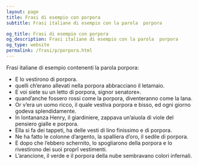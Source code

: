 ```yaml
---
layout: page
title: Frasi di esempio con porpora 
subtitle: Frasi italiane di esempio con la parola  porpora

og_title: Frasi di esempio con porpora 
og_description: Frasi italiane di esempio con la parola  porpora
og_type: website
permalink: /frasi/p/porpora.html
---
```


Frasi italiane di esempio contenenti la parola porpora:


- E lo vestirono di porpora.
- quelli ch’erano allevati nella porpora abbracciano il letamaio.
- E voi siete su un letto di porpora, signor senatore».
- quand’anche fossero rossi come la porpora, diventeranno come la lana.
- Or v’era un uomo ricco, il quale vestiva porpora e bisso, ed ogni giorno godeva splendidamente.
- In lontananza Henry, il giardiniere, zappava un’aiuola di viole del pensiero gialle e porpora.
- Ella si fa dei tappeti, ha delle vesti di lino finissimo e di porpora.
- Ne ha fatto le colonne d’argento, la spalliera d’oro, il sedile di porpora.
- E dopo che l’ebbero schernito, lo spogliarono della porpora e lo rivestirono dei suoi proprî vestimenti.
- L’arancione, il verde e il porpora della nube sembravano colori infernali.
